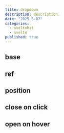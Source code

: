 ```yaml
---
title: dropdown
description: description.
date: "2025-5-07"
categories:
  - sveltekit
  - svelte
published: true
---
```


<script>
  import { DropdownBase, DropdownRef, DropdownCloseOnClick , DropdownOpenOnHover, DropdownPosition} from "$lib/components/docs/index.js";
</script>

## base

<DropdownBase/>

## ref

<DropdownRef/>

## position

<DropdownPosition/>

## close on click

<DropdownCloseOnClick/>

## open on hover

<DropdownOpenOnHover/>
